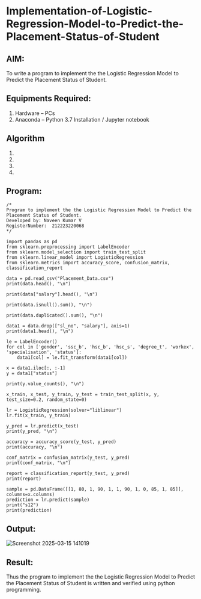 # Implementation-of-Logistic-Regression-Model-to-Predict-the-Placement-Status-of-Student

## AIM:
To write a program to implement the the Logistic Regression Model to Predict the Placement Status of Student.

## Equipments Required:
1. Hardware – PCs
2. Anaconda – Python 3.7 Installation / Jupyter notebook

## Algorithm
1. 
2. 
3. 
4. 

## Program:
```
/*
Program to implement the the Logistic Regression Model to Predict the Placement Status of Student.
Developed by: Naveen Kumar V
RegisterNumber:  212223220068
*/
```
```
import pandas as pd
from sklearn.preprocessing import LabelEncoder
from sklearn.model_selection import train_test_split
from sklearn.linear_model import LogisticRegression
from sklearn.metrics import accuracy_score, confusion_matrix, classification_report

data = pd.read_csv("Placement_Data.csv")
print(data.head(), "\n")

print(data["salary"].head(), "\n")

print(data.isnull().sum(), "\n")

print(data.duplicated().sum(), "\n")

data1 = data.drop(["sl_no", "salary"], axis=1)
print(data1.head(), "\n")

le = LabelEncoder()
for col in ['gender', 'ssc_b', 'hsc_b', 'hsc_s', 'degree_t', 'workex', 'specialisation', 'status']:
    data1[col] = le.fit_transform(data1[col])

x = data1.iloc[:, :-1]
y = data1["status"]

print(y.value_counts(), "\n")

x_train, x_test, y_train, y_test = train_test_split(x, y, test_size=0.2, random_state=0)

lr = LogisticRegression(solver="liblinear")
lr.fit(x_train, y_train)

y_pred = lr.predict(x_test)
print(y_pred, "\n")

accuracy = accuracy_score(y_test, y_pred)
print(accuracy, "\n")

conf_matrix = confusion_matrix(y_test, y_pred)
print(conf_matrix, "\n")

report = classification_report(y_test, y_pred)
print(report)

sample = pd.DataFrame([[1, 80, 1, 90, 1, 1, 90, 1, 0, 85, 1, 85]], columns=x.columns)
prediction = lr.predict(sample)
print("s12")
print(prediction)

```

## Output:
![Screenshot 2025-03-15 141019](https://github.com/user-attachments/assets/2e39fd39-8b06-4d34-aa0d-5a652b143bd6)

## Result:
Thus the program to implement the the Logistic Regression Model to Predict the Placement Status of Student is written and verified using python programming.
